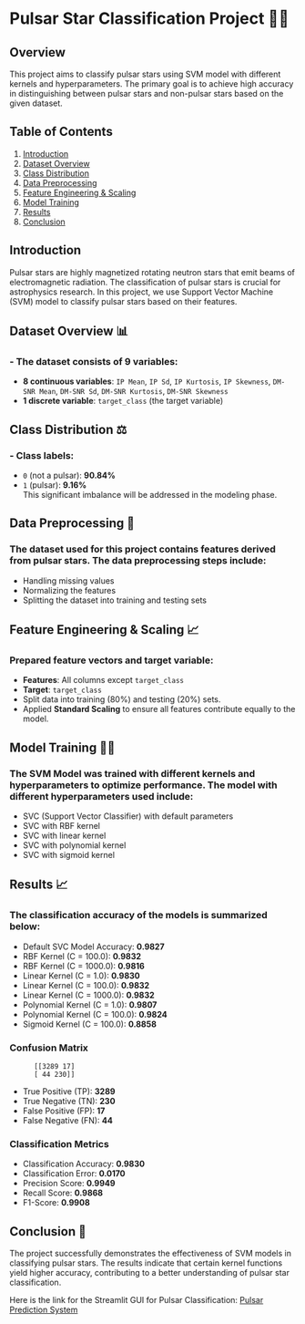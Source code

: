 # Pulsar Star Classification Project 🚀🌌

## Overview
This project aims to classify pulsar stars using SVM model with different kernels and hyperparameters. The primary goal is to achieve high accuracy in distinguishing between pulsar stars and non-pulsar stars based on the given dataset.

## Table of Contents
1. [Introduction](#introduction)
2. [Dataset Overview](#dataset-overview)
3. [Class Distribution](#class-distribution)
4. [Data Preprocessing](#data-preprocessing)
5. [Feature Engineering & Scaling](#feature-engineering-&-scaling)
6. [Model Training](#model-training)
7. [Results](#results)
8. [Conclusion](#conclusion)

## Introduction
Pulsar stars are highly magnetized rotating neutron stars that emit beams of electromagnetic radiation. The classification of pulsar stars is crucial for astrophysics research. In this project, we use Support Vector Machine (SVM) model to classify pulsar stars based on their features.

## Dataset Overview 📊
### - The dataset consists of **9 variables**: 
- **8 continuous variables**: `IP Mean`, `IP Sd`, `IP Kurtosis`, `IP Skewness`, `DM-SNR Mean`, `DM-SNR Sd`, `DM-SNR Kurtosis`, `DM-SNR Skewness`
- **1 discrete variable**: `target_class` (the target variable)

## Class Distribution ⚖️
### - Class labels: 
- `0` (not a pulsar): **90.84%**
- `1` (pulsar): **9.16%**  
This significant imbalance will be addressed in the modeling phase.

## Data Preprocessing 🧹
### The dataset used for this project contains features derived from pulsar stars. The data preprocessing steps include:
- Handling missing values
- Normalizing the features
- Splitting the dataset into training and testing sets

## Feature Engineering & Scaling 📈
### Prepared feature vectors and target variable:
- **Features**: All columns except `target_class`
- **Target**: `target_class`
- Split data into training (80%) and testing (20%) sets. 
- Applied **Standard Scaling** to ensure all features contribute equally to the model.

## Model Training 🏋️‍♂️
### The SVM Model was trained with different kernels and hyperparameters to optimize performance. The model with different hyperparameters used include:
- SVC (Support Vector Classifier) with default parameters
- SVC with RBF kernel
- SVC with linear kernel
- SVC with polynomial kernel
- SVC with sigmoid kernel

## Results 📈
### The classification accuracy of the models is summarized below:

- Default SVC Model Accuracy: **0.9827**
- RBF Kernel (C = 100.0): **0.9832**
- RBF Kernel (C = 1000.0): **0.9816**
- Linear Kernel (C = 1.0): **0.9830**
- Linear Kernel (C = 100.0): **0.9832**
- Linear Kernel (C = 1000.0): **0.9832**
- Polynomial Kernel (C = 1.0): **0.9807**
- Polynomial Kernel (C = 100.0): **0.9824**
- Sigmoid Kernel (C = 100.0): **0.8858**

### Confusion Matrix
        
          [[3289 17] 
          [ 44 230]]
  

- True Positive (TP): **3289**
- True Negative (TN): **230**
- False Positive (FP): **17**
- False Negative (FN): **44**

### Classification Metrics
- Classification Accuracy: **0.9830**
- Classification Error: **0.0170**
- Precision Score: **0.9949**
- Recall Score: **0.9868**
- F1-Score: **0.9908**

## Conclusion 🎉
The project successfully demonstrates the effectiveness of SVM models in classifying pulsar stars. The results indicate that certain kernel functions yield higher accuracy, contributing to a better understanding of pulsar star classification.

Here is the link for the Streamlit GUI for Pulsar Classification:
[Pulsar Prediction System](https://pulsar-prediction-system.streamlit.app/)
